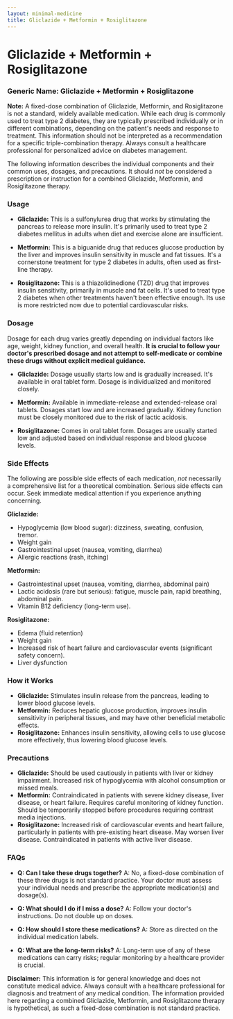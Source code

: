 ```yaml
---
layout: minimal-medicine
title: Gliclazide + Metformin + Rosiglitazone
---
```


# Gliclazide + Metformin + Rosiglitazone
### Generic Name: Gliclazide + Metformin + Rosiglitazone

**Note:**  A fixed-dose combination of Gliclazide, Metformin, and Rosiglitazone is not a standard, widely available medication.  While each drug is commonly used to treat type 2 diabetes, they are typically prescribed individually or in different combinations, depending on the patient's needs and response to treatment. This information should not be interpreted as a recommendation for a specific triple-combination therapy.  Always consult a healthcare professional for personalized advice on diabetes management.


The following information describes the individual components and their common uses, dosages, and precautions.  It should *not* be considered a prescription or instruction for a combined Gliclazide, Metformin, and Rosiglitazone therapy.


### Usage

* **Gliclazide:** This is a sulfonylurea drug that works by stimulating the pancreas to release more insulin. It's primarily used to treat type 2 diabetes mellitus in adults when diet and exercise alone are insufficient.

* **Metformin:** This is a biguanide drug that reduces glucose production by the liver and improves insulin sensitivity in muscle and fat tissues.  It's a cornerstone treatment for type 2 diabetes in adults, often used as first-line therapy.

* **Rosiglitazone:** This is a thiazolidinedione (TZD) drug that improves insulin sensitivity, primarily in muscle and fat cells.  It's used to treat type 2 diabetes when other treatments haven't been effective enough.  Its use is more restricted now due to potential cardiovascular risks.


### Dosage

Dosage for each drug varies greatly depending on individual factors like age, weight, kidney function, and overall health.  **It is crucial to follow your doctor's prescribed dosage and not attempt to self-medicate or combine these drugs without explicit medical guidance.**

* **Gliclazide:**  Dosage usually starts low and is gradually increased. It's available in oral tablet form.  Dosage is individualized and monitored closely.

* **Metformin:** Available in immediate-release and extended-release oral tablets.  Dosages start low and are increased gradually.  Kidney function must be closely monitored due to the risk of lactic acidosis.

* **Rosiglitazone:** Comes in oral tablet form. Dosages are usually started low and adjusted based on individual response and blood glucose levels.


### Side Effects

The following are possible side effects of each medication, *not* necessarily a comprehensive list for a theoretical combination.   Serious side effects can occur.  Seek immediate medical attention if you experience anything concerning.

**Gliclazide:**

* Hypoglycemia (low blood sugar): dizziness, sweating, confusion, tremor.
* Weight gain
* Gastrointestinal upset (nausea, vomiting, diarrhea)
* Allergic reactions (rash, itching)


**Metformin:**

* Gastrointestinal upset (nausea, vomiting, diarrhea, abdominal pain)
* Lactic acidosis (rare but serious): fatigue, muscle pain, rapid breathing, abdominal pain.
* Vitamin B12 deficiency (long-term use).


**Rosiglitazone:**

* Edema (fluid retention)
* Weight gain
* Increased risk of heart failure and cardiovascular events (significant safety concern).
* Liver dysfunction


### How it Works

* **Gliclazide:** Stimulates insulin release from the pancreas, leading to lower blood glucose levels.
* **Metformin:** Reduces hepatic glucose production, improves insulin sensitivity in peripheral tissues, and may have other beneficial metabolic effects.
* **Rosiglitazone:** Enhances insulin sensitivity, allowing cells to use glucose more effectively, thus lowering blood glucose levels.


### Precautions

* **Gliclazide:**  Should be used cautiously in patients with liver or kidney impairment.  Increased risk of hypoglycemia with alcohol consumption or missed meals.
* **Metformin:**  Contraindicated in patients with severe kidney disease, liver disease, or heart failure.  Requires careful monitoring of kidney function.  Should be temporarily stopped before procedures requiring contrast media injections.
* **Rosiglitazone:**  Increased risk of cardiovascular events and heart failure, particularly in patients with pre-existing heart disease.  May worsen liver disease.  Contraindicated in patients with active liver disease.


### FAQs

* **Q: Can I take these drugs together?**  A:  No,  a fixed-dose combination of these three drugs is not standard practice.  Your doctor must assess your individual needs and prescribe the appropriate medication(s) and dosage(s).

* **Q: What should I do if I miss a dose?**  A:  Follow your doctor's instructions.  Do not double up on doses.

* **Q: How should I store these medications?**  A:  Store as directed on the individual medication labels.

* **Q:  What are the long-term risks?** A: Long-term use of any of these medications can carry risks; regular monitoring by a healthcare provider is crucial.

**Disclaimer:** This information is for general knowledge and does not constitute medical advice. Always consult with a healthcare professional for diagnosis and treatment of any medical condition.  The information provided here regarding a combined Gliclazide, Metformin, and Rosiglitazone therapy is hypothetical, as such a fixed-dose combination is not standard practice.
